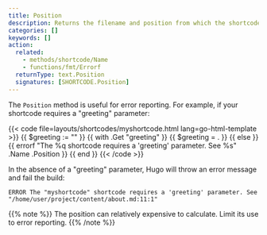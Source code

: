 ```yaml
---
title: Position
description: Returns the filename and position from which the shortcode was called.
categories: []
keywords: []
action:
  related:
    - methods/shortcode/Name
    - functions/fmt/Errorf
  returnType: text.Position
  signatures: [SHORTCODE.Position]
---
```


The `Position` method is useful for error reporting. For example, if your shortcode requires a "greeting" parameter:

{{< code file=layouts/shortcodes/myshortcode.html lang=go-html-template >}}
{{ $greeting := "" }}
{{ with .Get "greeting" }}
  {{ $greeting = . }}
{{ else }}
  {{ errorf "The %q shortcode requires a 'greeting' parameter. See %s" .Name .Position }}
{{ end }}
{{< /code >}}

In the absence of a "greeting" parameter, Hugo will throw an error message and fail the build:

```text
ERROR The "myshortcode" shortcode requires a 'greeting' parameter. See "/home/user/project/content/about.md:11:1"
```

{{% note %}}
The position can relatively expensive to calculate. Limit its use to error reporting.
{{% /note %}}
